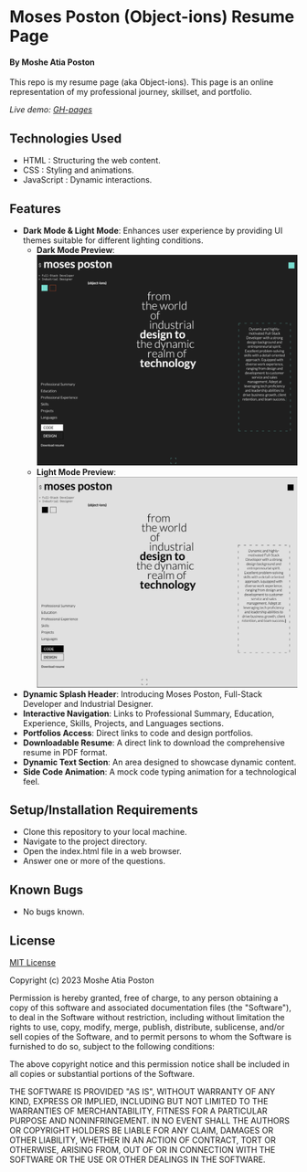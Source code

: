 # Moses Poston (Object-ions) Resume Page

#### By **Moshe Atia Poston**

This repo is my resume page (aka Object-ions). This page is an online representation of my professional journey, skillset, and portfolio.

_Live demo: [GH-pages](https://github.com/Object-ions/Splash.git)_

## Technologies Used

- HTML : Structuring the web content.
- CSS : Styling and animations.
- JavaScript : Dynamic interactions.

## Features

- **Dark Mode & Light Mode**: Enhances user experience by providing UI themes suitable for different lighting conditions.
  - **Dark Mode Preview**:
    ![Dark Mode Example](https://github.com/Object-ions/Splash/blob/main/img/darkMode.png)
  - **Light Mode Preview**:
    ![Light Mode Example](https://github.com/Object-ions/Splash/blob/main/img/lightMode.png)
- **Dynamic Splash Header**: Introducing Moses Poston, Full-Stack Developer and Industrial Designer.
- **Interactive Navigation**: Links to Professional Summary, Education, Experience, Skills, Projects, and Languages sections.
- **Portfolios Access**: Direct links to code and design portfolios.
- **Downloadable Resume**: A direct link to download the comprehensive resume in PDF format.
- **Dynamic Text Section**: An area designed to showcase dynamic content.
- **Side Code Animation**: A mock code typing animation for a technological feel.

## Setup/Installation Requirements

- Clone this repository to your local machine.
- Navigate to the project directory.
- Open the index.html file in a web browser.
- Answer one or more of the questions.

## Known Bugs

- No bugs known.

## License

[MIT License](https://choosealicense.com/licenses/mit/)

Copyright (c) 2023 Moshe Atia Poston

Permission is hereby granted, free of charge, to any person obtaining a copy
of this software and associated documentation files (the "Software"), to deal
in the Software without restriction, including without limitation the rights
to use, copy, modify, merge, publish, distribute, sublicense, and/or sell
copies of the Software, and to permit persons to whom the Software is
furnished to do so, subject to the following conditions:

The above copyright notice and this permission notice shall be included in all
copies or substantial portions of the Software.

THE SOFTWARE IS PROVIDED "AS IS", WITHOUT WARRANTY OF ANY KIND, EXPRESS OR
IMPLIED, INCLUDING BUT NOT LIMITED TO THE WARRANTIES OF MERCHANTABILITY,
FITNESS FOR A PARTICULAR PURPOSE AND NONINFRINGEMENT. IN NO EVENT SHALL THE
AUTHORS OR COPYRIGHT HOLDERS BE LIABLE FOR ANY CLAIM, DAMAGES OR OTHER
LIABILITY, WHETHER IN AN ACTION OF CONTRACT, TORT OR OTHERWISE, ARISING FROM,
OUT OF OR IN CONNECTION WITH THE SOFTWARE OR THE USE OR OTHER DEALINGS IN THE
SOFTWARE.
